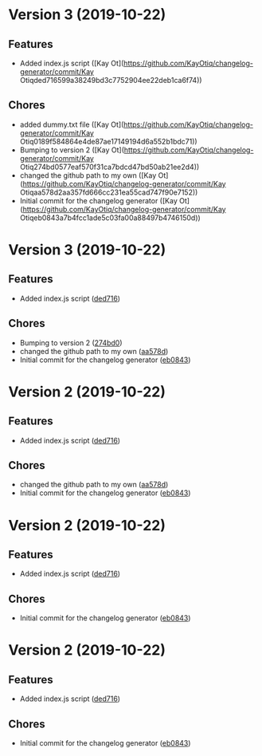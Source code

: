 # Version 3 (2019-10-22)

## Features
* Added index.js script ([Kay Ot](https://github.com/KayOtiq/changelog-generator/commit/Kay Otiqded716599a38249bd3c7752904ee22deb1ca6f74))

## Chores
* added dummy.txt file ([Kay Ot](https://github.com/KayOtiq/changelog-generator/commit/Kay Otiq0189f584864e4de87ae17149194d6a552b1bdc71))
* Bumping to version 2 ([Kay Ot](https://github.com/KayOtiq/changelog-generator/commit/Kay Otiq274bd0577eaf570f31ca7bdcd47bd50ab21ee2d4))
* changed the github path to my own ([Kay Ot](https://github.com/KayOtiq/changelog-generator/commit/Kay Otiqaa578d2aa357fd666cc231ea55cad747f90e7152))
* Initial commit for the changelog generator ([Kay Ot](https://github.com/KayOtiq/changelog-generator/commit/Kay Otiqeb0843a7b4fcc1ade5c03fa00a88497b4746150d))

# Version 3 (2019-10-22)

## Features
* Added index.js script ([ded716](https://github.com/KayOtiq/changelog-generator/commit/ded716599a38249bd3c7752904ee22deb1ca6f74))

## Chores
* Bumping to version 2 ([274bd0](https://github.com/KayOtiq/changelog-generator/commit/274bd0577eaf570f31ca7bdcd47bd50ab21ee2d4))
* changed the github path to my own ([aa578d](https://github.com/KayOtiq/changelog-generator/commit/aa578d2aa357fd666cc231ea55cad747f90e7152))
* Initial commit for the changelog generator ([eb0843](https://github.com/KayOtiq/changelog-generator/commit/eb0843a7b4fcc1ade5c03fa00a88497b4746150d))

# Version 2 (2019-10-22)

## Features
* Added index.js script ([ded716](https://github.com/KayOtiq/changelog-generator/commit/ded716599a38249bd3c7752904ee22deb1ca6f74))

## Chores
* changed the github path to my own ([aa578d](https://github.com/KayOtiq/changelog-generator/commit/aa578d2aa357fd666cc231ea55cad747f90e7152))
* Initial commit for the changelog generator ([eb0843](https://github.com/KayOtiq/changelog-generator/commit/eb0843a7b4fcc1ade5c03fa00a88497b4746150d))

# Version 2 (2019-10-22)

## Features
* Added index.js script ([ded716](https://github.com/jackyef/changelog-generator/commit/ded716599a38249bd3c7752904ee22deb1ca6f74))

## Chores
* Initial commit for the changelog generator ([eb0843](https://github.com/jackyef/changelog-generator/commit/eb0843a7b4fcc1ade5c03fa00a88497b4746150d))

# Version 2 (2019-10-22)

## Features
* Added index.js script ([ded716](https://github.com/jackyef/changelog-generator/commit/ded716599a38249bd3c7752904ee22deb1ca6f74))

## Chores
* Initial commit for the changelog generator ([eb0843](https://github.com/jackyef/changelog-generator/commit/eb0843a7b4fcc1ade5c03fa00a88497b4746150d))

